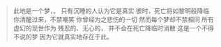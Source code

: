 > 此地是一个梦，。
只有沉睡的人认为它是真实
彼时，死亡将如黎明般降临
你清醒过来，不禁嘲笑
你曾经为之悲伤的一切
然而每个梦却不禁相同
所有虚幻的现世作为
残忍的、无心的，
并不会在死亡降临时消散
这是一个不得不说的梦
因为它就真实地存在于此。
